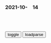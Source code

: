 ### 2021-10-　14

```tip
```

<table id="tbc" style="white-space:pre-wrap">
</table>
<button onclick="toggleb()">toggle</button>
<button onclick="loadparse()">loadparse</button>
<br>
<!-- 🌸<br>🍅-　-🍑<hr>🍀 -->
<pre>
<textarea rows="30" cols="100" style="display: none" id="tar">

最新调查！zg老年人最爱把钱花在哪，竟是买这3样东西→
https://mbd.baidu.com/newspage/data/landingsuper?context=%7B%22nid%22%3A%22news_9022249554378570233%22%7D

投资领域：大妈偏激进 大爷偏稳健
　大爷大妈的投资喜好和风格真是非常不同。回看十年大数据，大妈在股票、黄金等激进投资方面，连续8年超过zg大爷。

2021/10/14下午6:08:25

昆山工厂同事，厌恶上班，现在沦为大神！,社会,奇闻轶事,好看视频
https://haokan.baidu.com/v?vid=9036078537660137034&sfrom=baidu-feed

NV创始人
三和大神混吃等死永不为奴

混吃等死的“三和大神”，比“啃老”的你更值得尊敬
https://baijiahao.baidu.com/s?id=1673699544585685023&wfr=spider&for=pc

2021/10/14下午5:24:14

2021/10/14下午5:24:09

当吴谢宇面对死刑时，他怕了，我没有时间浪费，每时每刻都在学习
https://baijiahao.baidu.com/s?id=1709530134715931174&wfr=spider&for=pc

2021/10/14下午5:18:13

煽动、栽赃、抹黑——起底美国捏造事实打击对手十大案例
https://mbd.baidu.com/newspage/data/landingsuper?context=%7B%22nid%22%3A%22news_8761773463073599417%22%7D

2021/10/14下午5:00:04

母鸡路过收费站下完蛋拔腿就跑，网友：感觉它是来交过路费的,搞笑,萌宠,好看视频
https://haokan.baidu.com/v?vid=7442975464991078807&sfrom=baidu-feed

2021/10/14下午4:56:01

全世界有62个镰仓，61个在zg
https://mbd.baidu.com/newspage/data/landingsuper?context=%7B%22nid%22%3A%22news_10705810377494087948%22%7D

2021/10/14下午4:53:42

男子足疗店消费148元后跳楼逃单 店老板：曾遍布所有房间想偷一下_腾讯新闻
https://new.qq.com/rain/a/20211014V03SHA00

2021/10/14下午4:48:09

苹果扯下g产软件的遮羞布，y视发声：坚决禁止
https://mbd.baidu.com/newspage/data/landingsuper?context=%7B%22nid%22%3A%22news_9999383205975254212%22%7D

谷歌

2021/10/14下午4:44:31

聊啥来啥的“偷听式服务”何时销声匿迹？
https://mbd.baidu.com/newspage/data/landingsuper?context=%7B%22nid%22%3A%22news_9068957611540713929%22%7D

2021/10/14下午4:09:17

日本垂直大桥走红全球，吓坏不少新手司机？网友：看侧面就明白了,时事,地区发展,好看视频
https://haokan.baidu.com/v?vid=2850072811281060309&sfrom=baidu-feed

桥梁对于一个gj来说很重要，没有桥梁会多出很多麻烦事。毕竟海洋在每个gj都存在。如果海洋两岸想要交流，就只能建设桥梁。而建设桥梁方面我g造诣比较高，但尽管如此还是会有很多gj攀比。

y气小嘤花0V
你在胡说什么，日本建这个桥为了跟zg攀比，你怎么能这么胡说八道？

r道修罗
取鸟县？？？难道不是鸟取县？

一些西方资本主义gj的许多公立学校学生对已学过的学科知识一知半解，近40%的毕业生别说掌握应聘所需的知识就连母语都说不流利。

2021/10/14下午4:34:28

c鲜外务省网站刊文：“神秘的现实令人难以置信”
https://mbd.baidu.com/newspage/data/landingsuper?context=%7B%22nid%22%3A%22news_10277104677762076345%22%7D&n_type=0&p_from=1

提倡“教育平等”、实施免费教育的一些西方gj蔓延教育资源分配不平等、营私舞弊和种族歧视行为，

pm子女在公立学校只能接受五成教育，而富人子女享受在私利学校良好条件接受专业教育和课外辅导，

一些西方资本主义gj的许多公立学校学生对已学过的学科知识一知半解，近40%的毕业生别说掌握应聘所需的知识就连母语都说不流利。这样的免费教育到底把勤劳rmqz的子女引向光明还是推向黑暗？

在资本主义sh，失业和贫穷日益加剧，普通qz靠微薄收入维持生计，还要缴纳各种税款。对他们的子女来说，除了基本学业以外另接受课外辅导并非易事。

r天晴DK
环球网总是想帮朝鲜的忙，但因其智商问题，结果总是适得其反。

m色下的落霜
不小心就对号入座了

g知克星
有点打邻居的脸！

x北老同志
说谁呢？

2021/10/14下午4:03:16

疼！男子用电钻干活，眼睛突然睁不开了！医生取出一厘米长铁块！
https://mbd.baidu.com/newspage/data/landingsuper?context=%7B%22nid%22%3A%22news_9289402052257053303%22%7D

2021/10/14下午3:48:44

连生三女均非亲生，男方拒绝抚养被告上法庭，法院却判女方赢|胎儿|亲子鉴定|嵌合体_网易订阅
https://www.163.com/dy/article/GM3PD48J055258CA.html?f=post2020_dy_recommends

三个女儿的生理学父亲终于被找到了，那就是当事人未出生的兄弟。只不过对方非常机智，在被吞噬后转化成了当事人的生殖腔，从此成了当事人所有孩子的生理学父亲。这大概就是所谓的“我没出生，但我照样复仇了”吧。

2021/10/14下午3:43:16

且听龙吟！“zg心脏”的声音，歼-20换装国产发动机首次亮相，_腾讯新闻
https://new.qq.com/omn/20210930/20210930A04P4700.html

2021/10/14下午3:05:08

珠海航展｜zg航空发动机进展连连 “心脏病”正在快速治愈中_腾讯新闻
https://new.qq.com/rain/a/20211012A06LDN00

2021/10/14下午3:04:51

g产机王“陨落”记
https://mbd.baidu.com/newspage/data/landingsuper?context=%7B%22nid%22%3A%22news_9186836308901687156%22%7D

2021/10/14下午3:04:37

《g产凌凌漆》十大经典台词梗|g产凌凌漆|达文西|刮胡刀|侏罗纪公园
https://xw.qq.com/cmsid/20200818A02COW00

6. zg那条肯定不会。

7. 怎么会呢？就算是一条内裤，一张卫生纸都有它的用处。

8. 这个型号F40，表面上是个大哥大，但你看，这里有一层白色金属网膜，实际上——它是一个刮胡刀，即使在我执行任务的时候，也可以神不知鬼不觉地刮胡子。至于这个，外观上看是一个刮胡刀，原来呢，它是一个吹风机。——那你再有个吹风机呢？——吹风机不过是它表面的掩饰，实际上——它还是一个刮胡刀！

9. 要你命3000——！（提出一大串）西瓜刀、铁链、火药、硫酸、毒药、手枪、手榴弹、杀虫剂，每样都能独当一面，现在集中在一起，看你怕不怕？
2021/10/14下午3:13:02

惊了！印度内z部长这话也敢说
https://baijiahao.baidu.com/s?id=1713489506093366746&wfr=spider&for=pc

沙阿在电视采访中说：“一个文盲是gj的负担。他既不知道宪法赋予他的q利，也不知道宪法赋予他的职责。这样的人怎么会成为好gm？

2021/10/14下午2:42:59

普j：zg已超越美g成世界第一经济体，zg是e最可靠合作伙伴
https://mbd.baidu.com/newspage/data/landingsuper?context=%7B%22nid%22%3A%22news_9975908967839239384%22%7D

2021/10/14下午2:36:54

e媒报道：越来越多的美g人认同马克思主义
https://mbd.baidu.com/newspage/data/landingsuper?context=%7B%22nid%22%3A%22news_9676760213543379790%22%7D

2021/10/14下午2:32:39

美国人买一台iPhone13，只需工作7.5天，那zg人要工作多少天？
https://mbd.baidu.com/newspage/data/landingsuper?context=%7B%22nid%22%3A%22news_9758149882340403432%22%7D

2021/10/14下午2:28:44

今天的元宇宙，是VC们的元宇宙
http://baijiahao.baidu.com/s?id=1713014947127759029

直到现在互联网时代，人还是控制着生产力，本质上我们还处于工业文明时代。

真正意义上的元宇宙，所有生产力由机器代劳，基于分布式&去中心化的分配方式，虚拟原生的治理机构，垄断算力的各大“z治体”，

2021/10/14下午2:23:23

心脏支架是治病救人还是缺德害人？做完人就废了？告诉你真相
https://mbd.baidu.com/newspage/data/landingsuper?context=%7B%22nid%22%3A%22news_9645723753189144268%22%7D

2021/10/14上午10:40:42

<hr>

被卖婴儿身份洗白调查 报假警称捡到弃婴再顺利登记户口——上海热线新闻频道
https://news.online.sh.cn/news/gb/content/2021-10/14/content_9836607_7.htm

2021/10/14上午10:37:38

触目惊心！亲生父母网上卖婴，还搞“预售”？多省涉拐婴儿身份被“洗白”_腾讯新闻
https://new.qq.com/rain/a/20200623A0OGTO00

2021/10/14上午10:36:37

中介10万元办一张被贩婴出生证 一年几百单生意_大苏网_腾讯网
https://js.qq.com/a/20170824/011880.htm

2021/10/14上午10:36:47

买卖婴儿背后亲子鉴定造假调查：假名字、假血样，3天办出真报告_腾讯新闻
https://new.qq.com/rain/a/20200911A05BJ1

2021/10/14上午10:38:16

藏身爱心群的婴儿贩卖，玷污了“爱心”二字
https://baijiahao.baidu.com/s?id=1653261584231817979&wfr=spider&for=pc

2021/10/14上午10:36:58

<hr>

两碗红烧猪蹄下肚，杭州女子直接进了ICU
https://mbd.baidu.com/newspage/data/landingsuper?context=%7B%22nid%22%3A%22news_10055652431685206240%22%7D

2021/10/14上午10:31:15

资源分享|各领域公开数据集下载
https://www.sohu.com/a/160191124_99904129

2021/10/14上午10:30:05

统计局局长：五大手段确保统计数据真实_新闻中心_新浪网
https://news.sina.com.cn/c/2010-09-21/025621143632.shtml

2021/10/14上午10:29:59

<hr>

前财经记者流浪街头？本人回应：对不起母亲，没有活成她想要的样子
https://mbd.baidu.com/newspage/data/landingsuper?context=%7B%22nid%22%3A%22news_9821239979894235044%22%7D

2021/10/14上午10:10:35

新浪微博公示关闭、禁言、删除违规昵称账号153417个
https://m.gmw.cn/baijia/2020-08/13/1301457473.html

2021/10/14上午10:17:08

推特再删4301个zg账号，声称为了“透明开放”
https://baijiahao.baidu.com/s?id=1645285374722778955&wfr=spider&for=pc

2021/10/14上午10:13:25

微信大规模封号，这些雷区，千万不要踩！
https://baijiahao.baidu.com/s?id=1589274972561020273&wfr=spider&for=pc

https://t10.baidu.com/it/u=2854925790,2853561812&fm=173&s=84D2EA25C7F4A7CA5E7119950100C081&w=640&h=480&img.JPEG
https://t12.baidu.com/it/u=1940445542,878989467&fm=173&s=FE9A3DC7CCF50E8A5EB0A05303000093&w=640&h=360&img.JPEG

2021/10/14上午10:19:20

封禁关停财经“黑嘴”账号！gj网信办开展专项整治，重点打击8类违规行为
https://baijiahao.baidu.com/s?id=1709290617546085695&wfr=spider&for=pc

2021/10/14上午10:11:05

zg经济是“唱空”，还是“真空”？
https://www.sohu.com/a/143833000_378279

2021/10/14上午10:24:16

券商面临客户压力不敢唱空 集体无奈看多
http://jjckb.xinhuanet.com/2011-07/08/content_320516.htm

2021/10/14上午10:25:21

网红补税释放出什么信号？只能说明一个问题_腾讯新闻
https://new.qq.com/rain/a/20211014V042L300

2021/10/14下午2:14:40

渣打银行CEO：zg版“雷曼时刻”不会到来
https://mbd.baidu.com/newspage/data/landingsuper?context=%7B%22nid%22%3A%22news_9116441696169722604%22%7D

2021/10/14下午3:45:16

<hr>

</textarea>
</pre>
<!-- 🍀<br>🍑-　-🍅<hr>🌸 -->

<script src="https://cdn.jsdelivr.net/npm/jquery@3.5.1/dist/jquery.min.js"></script>

<link rel="stylesheet" href="https://cdn.jsdelivr.net/gh/fancyapps/fancybox@3.5.7/dist/jquery.fancybox.min.css" />
<script src="https://cdn.jsdelivr.net/gh/fancyapps/fancybox@3.5.7/dist/jquery.fancybox.min.js"></script>

<script type="text/javascript">

var __urlRegex = /(\b(https?|ftp|file):\/\/[-A-Z0-9+&@#\/%?=~_|!:,.;]*[-A-Z0-9+&@#\/%=~_|])/ig;
var __imgRegex = /\.(?:jpe?g|gif|png)$/i;

loadparse();

function parseURL($string){

    var exp = __urlRegex;
    return $string.replace(exp,function(match){
            __imgRegex.lastIndex=0;
            if(__imgRegex.test(match)){
                return '<a data-fancybox="gallery" href="' + match.replace("/p=700", "")
                 + '"><img src="' + match.replace("/p=700", "/p=160x200")+'" width="64"></a>';
            }
            else{
                return '<a href="' + match + '" target="_blank">' + match + '</a>';
            }
        }
    );
}

function loadparse() {
  tbc.innerHTML = parseURL(tar.value);
}

function toggleb() {
  var x = document.getElementById("tar");
  if (x.style.display === "none") {
    x.style.display = "";
  } else {
    x.style.display = "none";
  }
}

</script>
